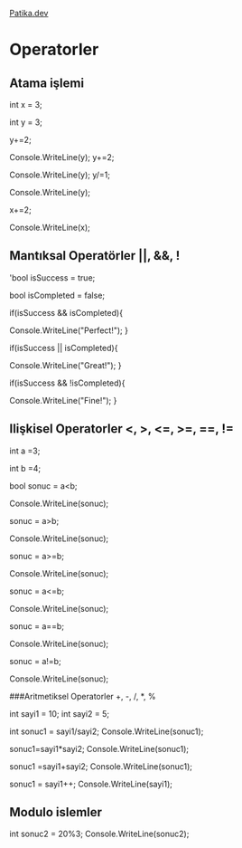 [Patika.dev](www.patika.dev)

# Operatorler

##  Atama işlemi 

int x = 3;

int y = 3;

y+=2;

   Console.WriteLine(y);
   y+=2;
   
   Console.WriteLine(y);
   y/=1;
   
   Console.WriteLine(y);
   
   x+=2;
   
   Console.WriteLine(x);

## Mantıksal Operatörler ||, &&, !

'bool isSuccess = true;

bool isCompleted = false;

if(isSuccess && isCompleted){

Console.WriteLine("Perfect!");
}

if(isSuccess || isCompleted){

Console.WriteLine("Great!");
}

if(isSuccess && !isCompleted){

Console.WriteLine("Fine!");
}

## Ilişkisel Operatorler <, >, <=, >=, ==, !=

int a =3;

int b =4;

bool sonuc = a<b;

Console.WriteLine(sonuc);

sonuc = a>b;

Console.WriteLine(sonuc);

sonuc = a>=b;

Console.WriteLine(sonuc);

sonuc = a<=b;

Console.WriteLine(sonuc);

sonuc = a==b;

Console.WriteLine(sonuc);

sonuc = a!=b;

Console.WriteLine(sonuc);

###Aritmetiksel Operatorler  +, -, /, *, %

int sayi1 = 10;
int sayi2 = 5;

int sonuc1 =  sayi1/sayi2;
Console.WriteLine(sonuc1);

sonuc1=sayi1*sayi2;
Console.WriteLine(sonuc1);

sonuc1 =sayi1+sayi2;
Console.WriteLine(sonuc1);

sonuc1 = sayi1++;
Console.WriteLine(sayi1);

## Modulo islemler

int sonuc2 = 20%3;
Console.WriteLine(sonuc2);





